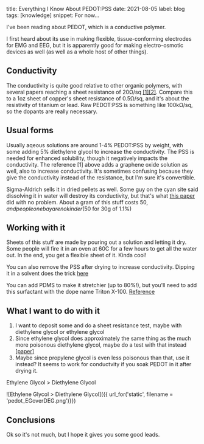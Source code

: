 title: Everything I Know About PEDOT:PSS
date: 2021-08-05
label: blog
tags: [knowledge]
snippet: For now...

I've been reading about PEDOT, which is a conductive polymer. 

I first heard about its use in making flexible, tissue-conforming electrodes for EMG and EEG, but it is apparently good for making electro-osmotic devices as well (as well as a whole host of other things).

## Conductivity
The conductivity is quite good relative to other organic polymers, with several papers reaching a sheet resistance of 20Ω/sq [[1]](https://sci-hub.st/10.1016/j.orgel.2019.105451)[[2]](https://sci-hub.st/10.1002/elps.201000617). Compare this to a 1oz sheet of copper's sheet resistance of 0.5Ω/sq, and it's about the resistivity of titanium or lead. Raw PEDOT:PSS is something like 100kΩ/sq, so the dopants are really necessary.

## Usual forms
Usually aqeous solutions are around 1-4% PEDOT:PSS by weight, with some adding 5% diethylene glycol to increase the conductivity. The PSS is needed for enhanced solubility, though it negatively impacts the conductivity. The reference [1] above adds a graphene oxide solution as well, also to increase conductivity. It's sometimes confusing because they give the conductivity instead of the resistance, but I'm sure it's convertible.

Sigma-Aldrich sells it in dried pellets as well. Some guy on the cyan site said dissolving it in water will destroy its conductivity, but that's what [this paper](https://www.nature.com/articles/srep17045#Sec4) did with no problem. About a gram of this stuff costs $50, and people on ebay are no kinder ($50 for 30g of 1.1%)

## Working with it
Sheets of this stuff are made by pouring out a solution and letting it dry. Some people will fire it in an oven at 60C for a few hours to get all the water out. In the end, you get a flexible sheet of it. Kinda cool!

You can also remove the PSS after drying to increase conductivity. Dipping it in a solvent does the trick [here](https://www.ncbi.nlm.nih.gov/pmc/articles/PMC8071320/)

You can add PDMS to make it stretchier (up to 80%!), but you'll need to add this surfactant with the dope name Triton X-100. [Reference](https://sci-hub.st/10.1016/j.orgel.2019.105451)

## What I want to do with it
1. I want to deposit some and do a sheet resistance test, maybe with diethylene glycol or ethylene glycol
2. Since ethylene glycol does approximately the same thing as the much more poisonous diethylene glycol, maybe do a test with that instead [[paper]](https://www.ncbi.nlm.nih.gov/pmc/articles/PMC8071320/)
3. Maybe since propylene glycol is even less poisonous than that, use it instead? It seems to work for conductvity if you soak PEDOT in it after drying it. 

<p class="caption">Ethylene Glycol > Diethylene Glycol</p>
![Ethylene Glycol > Diethylene Glycol]({{ url_for('static', filename = 'pedot_EGoverDEG.png')}})

## Conclusions

Ok so it's not much, but I hope it gives you some good leads. 

